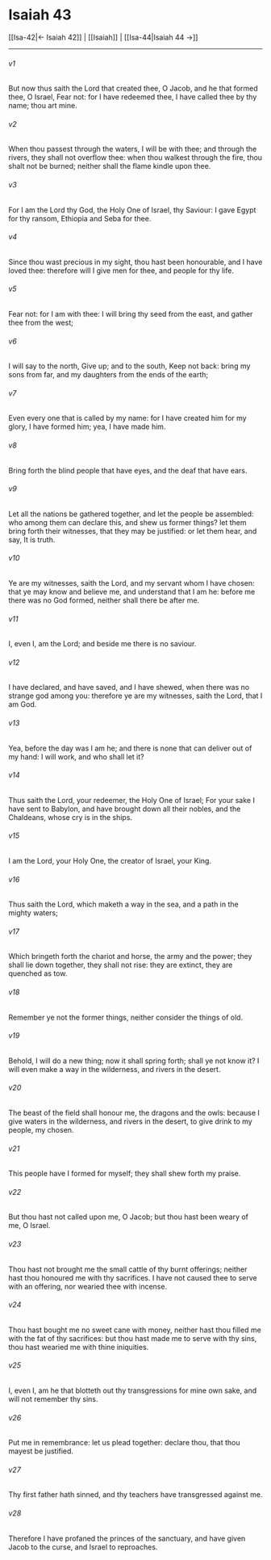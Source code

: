 # Isaiah 43

[[Isa-42|← Isaiah 42]] | [[Isaiah]] | [[Isa-44|Isaiah 44 →]]
***

###### v1
But now thus saith the Lord that created thee, O Jacob, and he that formed thee, O Israel, Fear not: for I have redeemed thee, I have called thee by thy name; thou art mine.
###### v2
When thou passest through the waters, I will be with thee; and through the rivers, they shall not overflow thee: when thou walkest through the fire, thou shalt not be burned; neither shall the flame kindle upon thee.
###### v3
For I am the Lord thy God, the Holy One of Israel, thy Saviour: I gave Egypt for thy ransom, Ethiopia and Seba for thee.
###### v4
Since thou wast precious in my sight, thou hast been honourable, and I have loved thee: therefore will I give men for thee, and people for thy life.
###### v5
Fear not: for I am with thee: I will bring thy seed from the east, and gather thee from the west;
###### v6
I will say to the north, Give up; and to the south, Keep not back: bring my sons from far, and my daughters from the ends of the earth;
###### v7
Even every one that is called by my name: for I have created him for my glory, I have formed him; yea, I have made him.
###### v8
Bring forth the blind people that have eyes, and the deaf that have ears.
###### v9
Let all the nations be gathered together, and let the people be assembled: who among them can declare this, and shew us former things? let them bring forth their witnesses, that they may be justified: or let them hear, and say, It is truth.
###### v10
Ye are my witnesses, saith the Lord, and my servant whom I have chosen: that ye may know and believe me, and understand that I am he: before me there was no God formed, neither shall there be after me.
###### v11
I, even I, am the Lord; and beside me there is no saviour.
###### v12
I have declared, and have saved, and I have shewed, when there was no strange god among you: therefore ye are my witnesses, saith the Lord, that I am God.
###### v13
Yea, before the day was I am he; and there is none that can deliver out of my hand: I will work, and who shall let it?
###### v14
Thus saith the Lord, your redeemer, the Holy One of Israel; For your sake I have sent to Babylon, and have brought down all their nobles, and the Chaldeans, whose cry is in the ships.
###### v15
I am the Lord, your Holy One, the creator of Israel, your King.
###### v16
Thus saith the Lord, which maketh a way in the sea, and a path in the mighty waters;
###### v17
Which bringeth forth the chariot and horse, the army and the power; they shall lie down together, they shall not rise: they are extinct, they are quenched as tow.
###### v18
Remember ye not the former things, neither consider the things of old.
###### v19
Behold, I will do a new thing; now it shall spring forth; shall ye not know it? I will even make a way in the wilderness, and rivers in the desert.
###### v20
The beast of the field shall honour me, the dragons and the owls: because I give waters in the wilderness, and rivers in the desert, to give drink to my people, my chosen.
###### v21
This people have I formed for myself; they shall shew forth my praise.
###### v22
But thou hast not called upon me, O Jacob; but thou hast been weary of me, O Israel.
###### v23
Thou hast not brought me the small cattle of thy burnt offerings; neither hast thou honoured me with thy sacrifices. I have not caused thee to serve with an offering, nor wearied thee with incense.
###### v24
Thou hast bought me no sweet cane with money, neither hast thou filled me with the fat of thy sacrifices: but thou hast made me to serve with thy sins, thou hast wearied me with thine iniquities.
###### v25
I, even I, am he that blotteth out thy transgressions for mine own sake, and will not remember thy sins.
###### v26
Put me in remembrance: let us plead together: declare thou, that thou mayest be justified.
###### v27
Thy first father hath sinned, and thy teachers have transgressed against me.
###### v28
Therefore I have profaned the princes of the sanctuary, and have given Jacob to the curse, and Israel to reproaches. 
